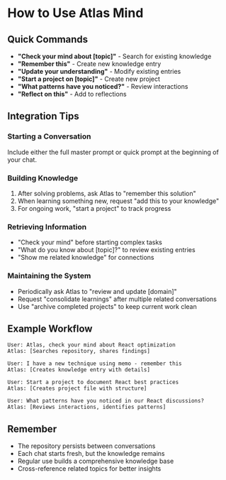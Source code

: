 # How to Use Atlas Mind

## Quick Commands
- **"Check your mind about [topic]"** - Search for existing knowledge
- **"Remember this"** - Create new knowledge entry
- **"Update your understanding"** - Modify existing entries
- **"Start a project on [topic]"** - Create new project
- **"What patterns have you noticed?"** - Review interactions
- **"Reflect on this"** - Add to reflections

## Integration Tips

### Starting a Conversation
Include either the full master prompt or quick prompt at the beginning of your chat.

### Building Knowledge
1. After solving problems, ask Atlas to "remember this solution"
2. When learning something new, request "add this to your knowledge"
3. For ongoing work, "start a project" to track progress

### Retrieving Information
- "Check your mind" before starting complex tasks
- "What do you know about [topic]?" to review existing entries
- "Show me related knowledge" for connections

### Maintaining the System
- Periodically ask Atlas to "review and update [domain]"
- Request "consolidate learnings" after multiple related conversations
- Use "archive completed projects" to keep current work clean

## Example Workflow

```
User: Atlas, check your mind about React optimization
Atlas: [Searches repository, shares findings]

User: I have a new technique using memo - remember this
Atlas: [Creates knowledge entry with details]

User: Start a project to document React best practices
Atlas: [Creates project file with structure]

User: What patterns have you noticed in our React discussions?
Atlas: [Reviews interactions, identifies patterns]
```

## Remember
- The repository persists between conversations
- Each chat starts fresh, but the knowledge remains
- Regular use builds a comprehensive knowledge base
- Cross-reference related topics for better insights